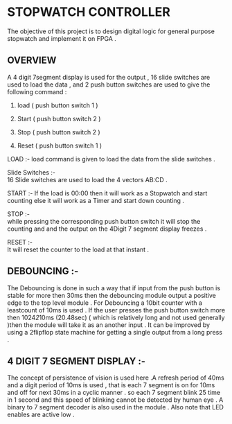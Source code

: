 # STOPWATCH CONTROLLER 

The objective of this project is  to design digital logic for general purpose stopwatch and implement it on FPGA .

OVERVIEW
---

	 
  A 4 digit 7segment display is used for the output ,  16 slide switches are used to load the data , and 2 push button switches are used to give the following command :
  
   1) load   ( push button switch 1 )
   
   2) Start  ( push button switch 2 )
   
   3) Stop  ( push button switch 2 )
   
   4) Reset  ( push button switch 1 )
		
LOAD :- 
		load command is given to load the data from the slide switches .
	    
   Slide Switches :-  
			 16 Slide switches are used to load the 4 vectors AB:CD .
			 
START :- 
		If the load is 00:00 then it will work as a Stopwatch and start counting else it will work as a Timer and start down counting .

STOP :-     
		while pressing the corresponding push button switch it will stop the counting and   and the output on the 4Digit 7 segment display freezes .

RESET :-   
	        It will reset the counter to the load at that instant . 



DEBOUNCING :-  
---
	
  The Debouncing is done in such a way that if input from the push button is stable for more then  30ms then the debouncing module output a positive edge to the top level module .
	For Debouncing a 10bit counter with a leastcount of 10ms is used . If the user presses the push button switch more then 1024*2*10ms (20.48sec) ( which is relatively long and not used generally   )then the module will take it as an another input .   It can be improved by using a 2flipflop state machine for getting a single output from a long press .
  
4 DIGIT 7 SEGMENT DISPLAY :-
---
  	
    
  The concept of persistence of vision is used here .A refresh period of 40ms and a digit period of 10ms is used , that is each 7 segment is on for 10ms and off for next 30ms in a cyclic manner  . so each 7 segment blink 25 time in 1 second and this speed of blinking cannot be detected by human eye .
	A binary to 7 segment decoder is also used in the module . Also note that LED enables are active low .  
	
